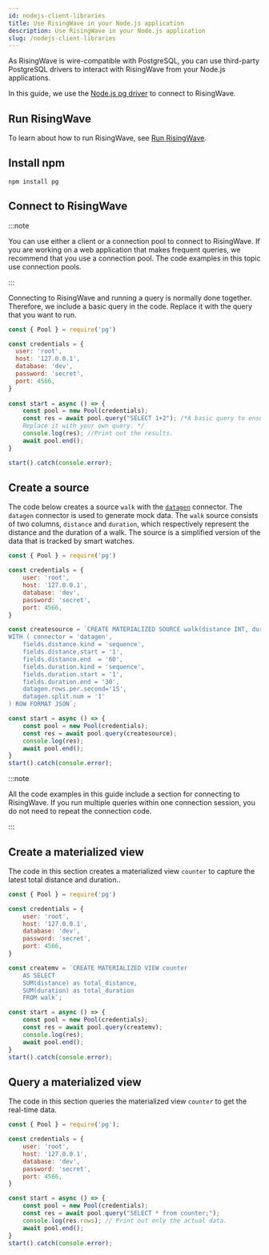 ```yaml
---
id: nodejs-client-libraries
title: Use RisingWave in your Node.js application
description: Use RisingWave in your Node.js application
slug: /nodejs-client-libraries
---
```


As RisingWave is wire-compatible with PostgreSQL, you can use third-party PostgreSQL drivers to interact with RisingWave from your Node.js applications.

In this guide, we use the [Node.js pg driver](https://www.npmjs.com/package/pg) to connect to RisingWave.


## Run RisingWave

To learn about how to run RisingWave, see [Run RisingWave](/get-started.md#run-risingwave).


## Install npm

```shell
npm install pg
```

## Connect to RisingWave

:::note

You can use either a client or a connection pool to connect to RisingWave. If you are working on a web application that makes frequent queries, we recommend that you use a connection pool. The code examples in this topic use connection pools.

:::

Connecting to RisingWave and running a query is normally done together. Therefore, we include a basic query in the code. Replace it with the query that you want to run.

```js
const { Pool } = require('pg')

const credentials = {
  user: 'root',
  host: '127.0.0.1',
  database: 'dev',
  password: 'secret',
  port: 4566,
}
 
const start = async () => {
    const pool = new Pool(credentials);
    const res = await pool.query("SELECT 1+2"); /*A basic query to ensure the connection is successful. 
    Replace it with your own query. */
    console.log(res); //Print out the results.
    await pool.end();
}

start().catch(console.error);
```

## Create a source

The code below creates a source `walk` with the [`datagen`](/create-source/create-source-datagen.md) connector. The `datagen` connector is used to generate mock data. The `walk` source consists of two columns, `distance` and `duration`, which respectively represent the distance and the duration of a walk. The source is a simplified version of the data that is tracked by smart watches.

```js
const { Pool } = require('pg')

const credentials = {
    user: 'root',
    host: '127.0.0.1',
    database: 'dev',
    password: 'secret',
    port: 4566,
}

const createsource = `CREATE MATERIALIZED SOURCE walk(distance INT, duration INT)
WITH ( connector = 'datagen',
    fields.distance.kind = 'sequence',
    fields.distance.start = '1',
    fields.distance.end  = '60',
    fields.duration.kind = 'sequence',
    fields.duration.start = '1',
    fields.duration.end = '30',
    datagen.rows.per.second='15',
    datagen.split.num = '1'
) ROW FORMAT JSON`;

const start = async () => {
    const pool = new Pool(credentials);
    const res = await pool.query(createsource);
    console.log(res);
    await pool.end();
}
start().catch(console.error);
```

:::note

All the code examples in this guide include a section for connecting to RisingWave. If you run multiple queries within one connection session, you do not need to repeat the connection code.

:::


## Create a materialized view

The code in this section creates a materialized view `counter` to capture the latest total distance and duration..

```js
const { Pool } = require('pg')

const credentials = {
    user: 'root',
    host: '127.0.0.1',
    database: 'dev',
    password: 'secret',
    port: 4566,
}

const createmv = `CREATE MATERIALIZED VIEW counter
    AS SELECT
    SUM(distance) as total_distance,
    SUM(duration) as total_duration
    FROM walk`;

const start = async () => {
    const pool = new Pool(credentials);
    const res = await pool.query(createmv);
    console.log(res);
    await pool.end();
}
start().catch(console.error);
```

## Query a materialized view

The code in this section queries the materialized view `counter` to get the real-time data.

```js
const { Pool } = require('pg');

const credentials = {
    user: 'root',
    host: '127.0.0.1',
    database: 'dev',
    password: 'secret',
    port: 4566,
}

const start = async () => {
    const pool = new Pool(credentials);
    const res = await pool.query("SELECT * from counter;");
    console.log(res.rows); // Print out only the actual data.
    await pool.end();
}
start().catch(console.error);
```